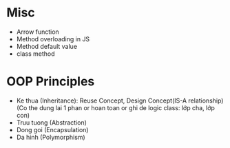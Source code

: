 # Misc
- Arrow function
- Method overloading in JS
- Method default value
- class method

# OOP Principles
- Ke thua (Inheritance): Reuse Concept, Design Concept(IS-A relationship)(Co the dung lai 1 phan or hoan toan or ghi de logic class: lớp cha, lớp con)
- Truu tuong (Abstraction)
- Dong goi (Encapsulation)
- Da hinh (Polymorphism)